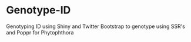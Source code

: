 Genotype-ID
===========

Genotyping ID using Shiny and Twitter Bootstrap to genotype using SSR's and Poppr for Phytophthora